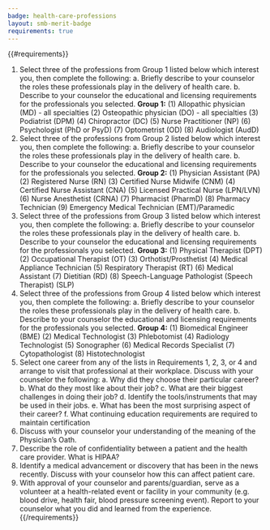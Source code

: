 ```yaml
---
badge: health-care-professions
layout: smb-merit-badge
requirements: true
---
```


{{#requirements}}
1. Select three of the professions from Group 1 listed below which interest you, then complete the following:
    a. Briefly describe to your counselor the roles these professionals play in the delivery of health care.
    b. Describe to your counselor the educational and licensing requirements for the professionals you selected.
    **Group 1:**
    (1) Allopathic physician (MD) - all specialties
    (2) Osteopathic physician (DO) - all specialties
    (3) Podiatrist (DPM)
    (4) Chiropractor (DC)
    (5) Nurse Practitioner (NP)
    (6) Psychologist (PhD or PsyD)
    (7) Optometrist (OD)
    (8) Audiologist (AudD)
2. Select three of the professions from Group 2 listed below which interest you, then complete the following:
    a. Briefly describe to your counselor the roles these professionals play in the delivery of health care.
    b. Describe to your counselor the educational and licensing requirements for the professionals you selected.
    **Group 2:**
    (1) Physician Assistant (PA)
    (2) Registered Nurse (RN)
    (3) Certified Nurse Midwife (CNM)
    (4) Certified Nurse Assistant (CNA)
    (5) Licensed Practical Nurse (LPN/LVN)
    (6) Nurse Anesthetist (CRNA)
    (7) Pharmacist (PharmD)
    (8) Pharmacy Technician
    (9) Emergency Medical Technician (EMT)/Paramedic
3. Select three of the professions from Group 3 listed below which interest you, then complete the following:
    a. Briefly describe to your counselor the roles these professionals play in the delivery of health care.
    b. Describe to your counselor the educational and licensing requirements for the professionals you selected.
    **Group 3:**
    (1) Physical Therapist (DPT)
    (2) Occupational Therapist (OT)
    (3) Orthotist/Prosthetist
    (4) Medical Appliance Technician
    (5) Respiratory Therapist (RT)
    (6) Medical Assistant
    (7) Dietitian (RD)
    (8) Speech-Language Pathologist (Speech Therapist) (SLP)
4. Select three of the professions from Group 4 listed below which interest you, then complete the following:
    a. Briefly describe to your counselor the roles these professionals play in the delivery of health care.
    b. Describe to your counselor the educational and licensing requirements for the professionals you selected.
    **Group 4:**
    (1) Biomedical Engineer (BME)
    (2) Medical Technologist
    (3) Phlebotomist
    (4) Radiology Technologist
    (5) Sonographer
    (6) Medical Records Specialist
    (7) Cytopathologist
    (8) Histotechnologist
5. Select one career from any of the lists in Requirements 1, 2, 3, or 4 and arrange to visit that professional at their workplace. Discuss with your counselor the following:
    a. Why did they choose their particular career?
    b. What do they most like about their job?
    c. What are their biggest challenges in doing their job?
    d. Identify the tools/instruments that may be used in their jobs.
    e. What has been the most surprising aspect of their career?
    f. What continuing education requirements are required to maintain certification
6. Discuss with your counselor your understanding of the meaning of the Physician’s Oath.
7. Describe the role of confidentiality between a patient and the health care provider. What is HIPAA?
8. Identify a medical advancement or discovery that has been in the news recently. Discuss with your counselor how this can affect patient care.
9. With approval of your counselor and parents/guardian, serve as a volunteer at a health-related event or facility in your community (e.g. blood drive, health fair, blood pressure screening event). Report to your counselor what you did and learned from the experience.
{{/requirements}}
